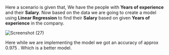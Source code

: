 Here a scenario is given that, We have the people  with **Years of experience** and their **Salary**.
Now based on the data we are going to create a model using **Linear Regression** to find their **Salary** based on given **Years of experience** in the company.



![Screenshot (27)](https://user-images.githubusercontent.com/104156901/217220806-a98e1f6d-0b49-480c-8e85-9e51c5adbf5b.png)


Here while we are implementing the model we got an accuracy of approx 0.975  . Which is a better model.
